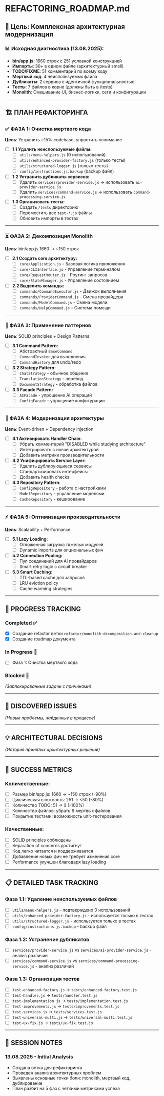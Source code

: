 # REFACTORING_ROADMAP.md

## 🎯 Цель: Комплексная архитектурная модернизация

### 📊 Исходная диагностика (13.08.2025):
- **bin/app.js**: 1660 строк с 251 условной конструкцией 
- **Импорты**: 30+ в одном файле (архитектурный smell)
- **TODO/FIXME**: 51 комментарий по всему коду
- **Мертвый код**: 4 неиспользуемых файла
- **Дубликаты**: 2 сервиса с идентичной функциональностью
- **Тесты**: 7 файлов в корне (должны быть в /tests)
- **Monolith**: Смешивание UI, бизнес-логики, сети и конфигурации

---

## 🏗️ ПЛАН РЕФАКТОРИНГА

### ✅ ФАЗА 1: Очистка мертвого кода
**Цель**: Устранить ~15% codebase, упростить понимание

- [ ] **1.1 Удалить неиспользуемые файлы:**
  - [ ] `utils/menu-helpers.js` (0 использований)
  - [ ] `utils/enhanced-provider-factory.js` (только тесты)
  - [ ] `utils/structured-logger.js` (только тесты)
  - [ ] `config/instructions.js.backup` (backup файл)

- [ ] **1.2 Устранить дубликаты сервисов:**
  - [ ] Удалить `services/provider-service.js` → использовать `ai-provider-service.js`
  - [ ] Удалить `services/command-service.js` → использовать `command-processing-service.js`

- [ ] **1.3 Организовать тесты:**
  - [ ] Создать `/tests` директорию
  - [ ] Переместить все `test-*.js` файлы
  - [ ] Обновить импорты в тестах

---

### ⏳ ФАЗА 2: Декомпозиция Monolith  
**Цель**: bin/app.js 1660 → ~150 строк

- [ ] **2.1 Создать core архитектуру:**
  - [ ] `core/Application.js` - Базовая логика приложения
  - [ ] `core/CLIInterface.js` - Управление терминалом
  - [ ] `core/RequestRouter.js` - Роутинг запросов
  - [ ] `core/StateManager.js` - Управление состоянием

- [ ] **2.2 Выделить команды:**
  - [ ] `commands/CommandExecutor.js` - Движок выполнения
  - [ ] `commands/ProviderCommand.js` - Смена провайдера
  - [ ] `commands/ModelCommand.js` - Смена модели
  - [ ] `commands/HelpCommand.js` - Система помощи

---

### 🎯 ФАЗА 3: Применение паттернов
**Цель**: SOLID principles + Design Patterns

- [ ] **3.1 Command Pattern:**
  - [ ] Абстрактный `BaseCommand`
  - [ ] `CommandInvoker` для выполнения
  - [ ] `CommandHistory` для undo/redo

- [ ] **3.2 Strategy Pattern:**
  - [ ] `ChatStrategy` - обычное общение
  - [ ] `TranslationStrategy` - перевод
  - [ ] `DocumentStrategy` - обработка файлов

- [ ] **3.3 Facade Pattern:**
  - [ ] `AIFacade` - упрощение AI операций
  - [ ] `ConfigFacade` - упрощение конфигурации

---

### 🚀 ФАЗА 4: Модернизация архитектуры
**Цель**: Event-driven + Dependency Injection

- [ ] **4.1 Активировать Handler Chain:**
  - [ ] Убрать комментарий "DISABLED while studying architecture"
  - [ ] Интегрировать с новой архитектурой
  - [ ] Добавить метрики производительности

- [ ] **4.2 Унифицировать Service Layer:**
  - [ ] Удалить дублирующиеся сервисы
  - [ ] Стандартизировать интерфейсы
  - [ ] Добавить health checks

- [ ] **4.3 Repository Pattern:**
  - [ ] `ConfigRepository` - работа с настройками
  - [ ] `ModelRepository` - управление моделями
  - [ ] `CacheRepository` - кеширование

---

### ⚡ ФАЗА 5: Оптимизация производительности
**Цель**: Scalability + Performance

- [ ] **5.1 Lazy Loading:**
  - [ ] Отложенная загрузка тяжелых модулей
  - [ ] Dynamic imports для опциональных фич

- [ ] **5.2 Connection Pooling:**
  - [ ] Пул соединений для AI провайдеров
  - [ ] Smart retry logic с circuit breaker

- [ ] **5.3 Smart Caching:**
  - [ ] TTL-based cache для запросов
  - [ ] LRU eviction policy
  - [ ] Cache warming strategies

---

## 📝 PROGRESS TRACKING

### Completed ✅
- [x] Создание refactor ветки `refactor/monolith-decomposition-and-cleanup`
- [x] Создание roadmap документа

### In Progress 🔄  
- [ ] Фаза 1: Очистка мертвого кода

### Blocked 🚫
_(Заблокированные задачи с причинами)_

---

## 🐛 DISCOVERED ISSUES
_(Новые проблемы, найденные в процессе)_

---

## 💡 ARCHITECTURAL DECISIONS  
_(История принятых архитектурных решений)_

---

## 🎯 SUCCESS METRICS

### Количественные:
- [ ] Размер bin/app.js: 1660 → ~150 строк (-90%)
- [ ] Циклическая сложность: 251 → <50 (-80%)
- [ ] Количество TODO: 51 → 0 (-100%)
- [ ] Количество файлов: убрать 6 мертвых файлов
- [ ] Покрытие тестами: возможность unit-тестирования

### Качественные:  
- [ ] SOLID principles соблюдены
- [ ] Separation of concerns достигнут
- [ ] Код легко читается и поддерживается
- [ ] Добавление новых фич не требует изменения core
- [ ] Performance улучшен благодаря lazy loading

---

## 📋 DETAILED TASK TRACKING

### Фаза 1.1: Удаление неиспользуемых файлов
- [ ] `utils/menu-helpers.js` - подтверждено 0 использований
- [ ] `utils/enhanced-provider-factory.js` - используется только в тестах
- [ ] `utils/structured-logger.js` - используется только в тестах  
- [ ] `config/instructions.js.backup` - backup файл

### Фаза 1.2: Устранение дубликатов
- [ ] `services/provider-service.js` vs `services/ai-provider-service.js` - анализ различий
- [ ] `services/command-service.js` vs `services/command-processing-service.js` - анализ различий

### Фаза 1.3: Организация тестов
- [ ] `test-enhanced-factory.js` → `tests/enhanced-factory.test.js`
- [ ] `test-handler.js` → `tests/handler.test.js`
- [ ] `test-implementation.js` → `tests/implementation.test.js`
- [ ] `test-improvements.js` → `tests/improvements.test.js`
- [ ] `test-services.js` → `tests/services.test.js`
- [ ] `test-universal-multi.js` → `tests/universal-multi.test.js`
- [ ] `test-ux-fix.js` → `tests/ux-fix.test.js`

---

## 📝 SESSION NOTES

### 13.08.2025 - Initial Analysis
- Создана ветка для рефакторинга
- Проведен анализ архитектурных проблем
- Выявлены основные точки боли: monolith, мертвый код, дублирование
- План разбит на 5 фаз с четкими метриками успеха